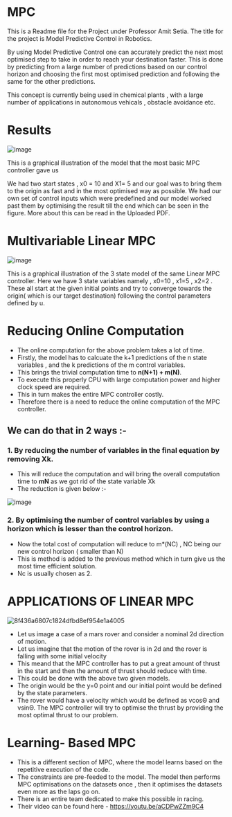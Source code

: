 # MPC 

This is a Readme file for the Project under Professor Amit Setia. 
The title for the project is Model Predictive Control in Robotics.

By using Model Predictive Control one can accurately predict the next most optimised step to take in order to reach your destination faster. 
This is done by predicting from a large number of predictions based on our control horizon and choosing the first most optimised prediction and following the same
for the other predictions. 

This concept is currently being used in chemical plants , with a large number of applications in autonomous vehicals , obstacle avoidance etc.

# Results

![image](https://user-images.githubusercontent.com/94890363/204078094-972ae6ae-9683-4c65-b6b0-8c51960628e3.png)
 

This is a graphical illustration of the model that the most basic MPC controller gave us 

We had two start states , x0 = 10 and X1= 5 and our goal was to bring them to the origin as fast and in the most optimised way as possible.
We had our own set of control inputs which were predefined and our model worked past them by optimising the result till the end which can be seen in the figure.
More about this can be read in the Uploaded PDF. 

# Multivariable Linear MPC

![image](https://user-images.githubusercontent.com/94890363/204093927-9c9df760-823d-4871-b293-52371e5130e4.png)

This is a graphical illustration of the 3 state model of the same Linear MPC controller. 
Here we have 3 state variables namely , x0=10 , x1=5 , x2=2 . 
These all start at the given initial points and try to converge towards the origin( which is our target destination) following the control parameters defined by u.

# Reducing Online Computation 

* The online computation for the above problem takes a lot of time.
* Firstly, the model has to calcuate the k+1 predictions of the n state variables , and the k predictions of the m control variables. 
* This brings the trivial computation time to **n(N+1) + m(N)**. 
* To execute this properly CPU with large computation power and higher clock speed are required. 
* This in turn makes the entire MPC controller costly.  
* Therefore there is a need to reduce the online computation of the MPC controller.

## We can do that in 2 ways :- 

### 1. By reducing the number of variables in the final equation by removing Xk. 
  * This will reduce the computation and will bring the overall computation time to **mN** as we got rid of the state variable Xk
  * The reduction is given below :-
  
   ![image](https://user-images.githubusercontent.com/94890363/205126679-a1f3429c-87db-40df-a86e-ef47405c8031.png)
   
### 2. By optimising the number of control variables by using a horizon which is lesser than the control horizon.
  * Now the total cost of computation will reduce to m*(NC) , NC being our new control horizon ( smaller than N) 
  * This is method is added to the previous method which in turn give us the most time efficient solution.
  * Nc is usually chosen as 2. 


 

# APPLICATIONS OF LINEAR MPC 

![8f436a6807c1824dfbd8ef954e1a4005](https://user-images.githubusercontent.com/94890363/204094907-5eafb1c0-9e88-4ad0-8577-8af0c207693f.gif)



* Let us image a case of a mars rover and consider a nominal 2d direction of motion. 
* Let us imagine that the motion of the rover is in 2d and the rover is falling with some initial velocity 
* This meand that the MPC controller has to put a great amount of thrust in the start and then the amount of thrust should reduce with time.
* This could be done with the above two given models.
* The origin would be the y=0 point and our initial point would be defined by the state parameters.
* The rover would have a velocity which would be defined as vcosΘ and vsinΘ. The MPC controller will try to optimise the thrust by providing the most optimal thrust to our problem.

# Learning- Based MPC 

* This is a different section of MPC, where the model learns based on the repetitive execution of the code. 
* The constraints are pre-feeded to the model. The model then performs MPC optimisations on the datasets once , then it optimises the datasets even more as the laps go on. 
* There is an entire team dedicated to make this possible in racing. 
* Their video can be found here - https://youtu.be/aCDPwZZm9C4


